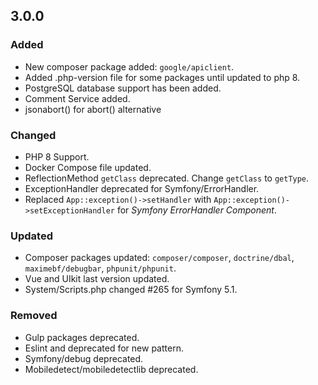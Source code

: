 ## 3.0.0

### Added
- New composer package added: `google/apiclient`.
- Added .php-version file for some packages until updated to php 8.
- PostgreSQL database support has been added.
- Comment Service added.
- jsonabort() for abort() alternative

### Changed
- PHP 8 Support.
- Docker Compose file updated.
- ReflectionMethod `getClass` deprecated. Change `getClass` to `getType`.
- ExceptionHandler deprecated for Symfony/ErrorHandler.
- Replaced `App::exception()->setHandler` with `App::exception()->setExceptionHandler` for _Symfony ErrorHandler Component_.

### Updated
- Composer packages updated: `composer/composer`, `doctrine/dbal`, `maximebf/debugbar`, `phpunit/phpunit`.
- Vue and UIkit last version updated.
- System/Scripts.php changed #265 for Symfony 5.1.

### Removed
- Gulp packages deprecated. 
- Eslint and deprecated for new pattern.
- Symfony/debug deprecated.
- Mobiledetect/mobiledetectlib deprecated.
